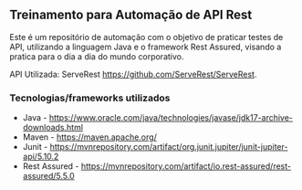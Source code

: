 ## Treinamento para Automação de API Rest

Este é um repositório de automação com o objetivo de praticar testes de API, utilizando a linguagem Java e o framework Rest Assured, visando a pratica para o dia a dia do mundo corporativo.

API Utilizada: ServeRest https://github.com/ServeRest/ServeRest.

### Tecnologias/frameworks utilizados
- Java - https://www.oracle.com/java/technologies/javase/jdk17-archive-downloads.html
- Maven - https://maven.apache.org/
- Junit - https://mvnrepository.com/artifact/org.junit.jupiter/junit-jupiter-api/5.10.2
- Rest Assured - https://mvnrepository.com/artifact/io.rest-assured/rest-assured/5.5.0

